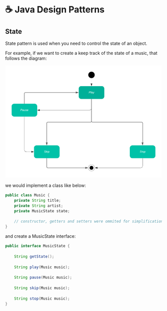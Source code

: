 # ☕ Java Design Patterns

## State

State pattern is used when you need to control the state of an object.

For example, if we want to create a keep track of the state of a music, that follows the diagram:

<img src="./resources/StateDiagram.png" width="800px" />

we would implement a class like below:

```java
public class Music {
    private String title;
    private String artist;
    private MusicState state;

    // constructor, getters and setters were ommited for simplification
}
```

and create a MusicState interface:

```java
public interface MusicState {

    String getState();

    String play(Music music);

    String pause(Music music);

    String skip(Music music);

    String stop(Music music);
}

```
